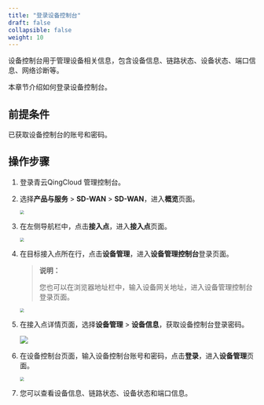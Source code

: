 ```yaml
---
title: "登录设备控制台"
draft: false
collapsible: false
weight: 10
---
```


设备控制台用于管理设备相关信息，包含设备信息、链路状态、设备状态、端口信息、网络诊断等。

本章节介绍如何登录设备控制台。

## 前提条件

已获取设备控制台的账号和密码。

## 操作步骤

1. 登录青云QingCloud 管理控制台。

2. 选择**产品与服务** > **SD-WAN** > **SD-WAN**，进入**概览**页面。

   <img src="../../_images/qs_cloud_network.png" style="zoom:50%;" />

3. 在左侧导航栏中，点击**接入点**，进入**接入点**页面。

   <img src="../../_images/qs_light_access.png" style="zoom:50%;" />

4. 在目标接入点所在行，点击<b>设备管理</b>，进入**设备管理控制台**登录页面。

   > **说明：**
   >
   > 您也可以在浏览器地址栏中，输入设备网关地址，进入设备管理控制台登录页面。

   <img src="../../_images/um_equip_home.png" style="zoom:50%;" />

2. 在接入点详情页面，选择**设备管理** > **设备信息**，获取设备控制台登录密码。

   ![](../../_images/um_equip_pw.png)

2. 在设备控制台页面，输入设备控制台账号和密码，点击**登录**，进入**设备管理**页面。

   <img src="../../_images/um_equip_mgmt_details.png" style="zoom:50%;" />

3. 您可以查看设备信息、链路状态、设备状态和端口信息。

